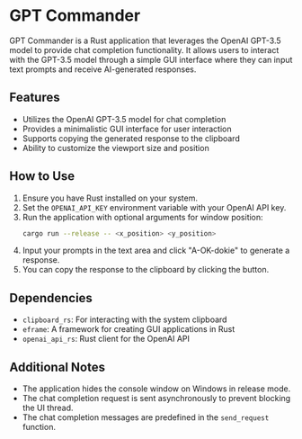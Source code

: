 # GPT Commander

GPT Commander is a Rust application that leverages the OpenAI GPT-3.5 model to provide chat completion functionality. It allows users to interact with the GPT-3.5 model through a simple GUI interface where they can input text prompts and receive AI-generated responses.

## Features
- Utilizes the OpenAI GPT-3.5 model for chat completion
- Provides a minimalistic GUI interface for user interaction
- Supports copying the generated response to the clipboard
- Ability to customize the viewport size and position

## How to Use
1. Ensure you have Rust installed on your system.
2. Set the `OPENAI_API_KEY` environment variable with your OpenAI API key.
3. Run the application with optional arguments for window position:
   ```bash
   cargo run --release -- <x_position> <y_position>
   ```
4. Input your prompts in the text area and click "A-OK-dokie" to generate a response.
5. You can copy the response to the clipboard by clicking the button.

## Dependencies
- `clipboard_rs`: For interacting with the system clipboard
- `eframe`: A framework for creating GUI applications in Rust
- `openai_api_rs`: Rust client for the OpenAI API

## Additional Notes
- The application hides the console window on Windows in release mode.
- The chat completion request is sent asynchronously to prevent blocking the UI thread.
- The chat completion messages are predefined in the `send_request` function.